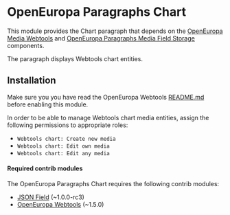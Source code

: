 OpenEuropa Paragraphs Chart
==============================

This module provides the Chart paragraph that depends on the [OpenEuropa Media Webtools](https://github.com/openeuropa/oe_media/tree/master/modules/oe_media_webtools)
and [OpenEuropa Paragraphs Media Field Storage](https://github.com/openeuropa/oe_paragraphs/tree/master/modules/oe_paragraphs_media_field_storage)
components.

The paragraph displays Webtools chart entities.

## Installation

Make sure you you have read the OpenEuropa Webtools [README.md](https://github.com/openeuropa/oe_webtools#openeuropa-webtools-media)
before enabling this module.

In order to be able to manage Webtools chart media entities, assign the following permissions to appropriate roles:
- `Webtools chart: Create new media`
- `Webtools chart: Edit own media`
- `Webtools chart: Edit any media`

#### Required contrib modules
The OpenEuropa Paragraphs Chart requires the following contrib modules:

* [JSON Field](https://www.drupal.org/project/json_field) (~1.0.0-rc3)
* [OpenEuropa Webtools](https://github.com/openeuropa/oe_webtools) (~1.5.0)
